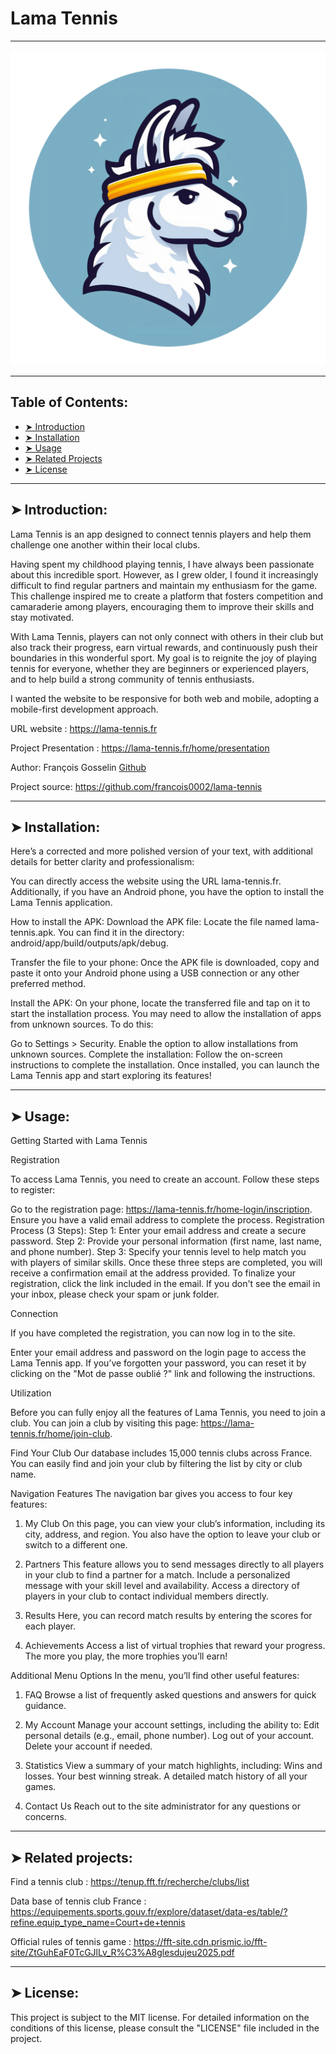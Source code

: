 # Lama Tennis
----------

![Duo](https://github.com/francois0002/lama-tennis/blob/dev/public/level/logo-rond.png)

----------

## Table of Contents:

- [➤ Introduction](https://github.com/francois0002/lama-tennis#-introduction)
- [➤ Installation](https://github.com/francois0002/lama-tennis#-installation)
- [➤ Usage](https://github.com/francois0002/lama-tennis#-usage)
- [➤ Related Projects](https://github.com/francois0002/lama-tennis#-related-projects)
- [➤ License](https://github.com/francois0002/lama-tennis#-license)

----------

## ➤ Introduction:

Lama Tennis is an app designed to connect tennis players and help them challenge one another within their local clubs.

Having spent my childhood playing tennis, I have always been passionate about this incredible sport. However, as I grew older, I found it increasingly difficult to find regular partners and maintain my enthusiasm for the game. This challenge inspired me to create a platform that fosters competition and camaraderie among players, encouraging them to improve their skills and stay motivated.

With Lama Tennis, players can not only connect with others in their club but also track their progress, earn virtual rewards, and continuously push their boundaries in this wonderful sport. My goal is to reignite the joy of playing tennis for everyone, whether they are beginners or experienced players, and to help build a strong community of tennis enthusiasts.

I wanted the website to be responsive for both web and mobile, adopting a mobile-first development approach.

URL website : https://lama-tennis.fr

Project Presentation : https://lama-tennis.fr/home/presentation 

Author: François Gosselin [Github](https://github.com/francois0002)

Project source: https://github.com/francois0002/lama-tennis


----------

## ➤ Installation:


Here’s a corrected and more polished version of your text, with additional details for better clarity and professionalism:

You can directly access the website using the URL lama-tennis.fr. Additionally, if you have an Android phone, you have the option to install the Lama Tennis application.

How to install the APK:
Download the APK file:
Locate the file named lama-tennis.apk. You can find it in the directory:
android/app/build/outputs/apk/debug.

Transfer the file to your phone:
Once the APK file is downloaded, copy and paste it onto your Android phone using a USB connection or any other preferred method.

Install the APK:
On your phone, locate the transferred file and tap on it to start the installation process. You may need to allow the installation of apps from unknown sources. To do this:

Go to Settings > Security.
Enable the option to allow installations from unknown sources.
Complete the installation:
Follow the on-screen instructions to complete the installation. 
Once installed, you can launch the Lama Tennis app and start exploring its features!

----------

## ➤ Usage:

Getting Started with Lama Tennis

Registration

To access Lama Tennis, you need to create an account.
Follow these steps to register:

Go to the registration page: https://lama-tennis.fr/home-login/inscription.
Ensure you have a valid email address to complete the process.
Registration Process (3 Steps):
Step 1: Enter your email address and create a secure password.
Step 2: Provide your personal information (first name, last name, and phone number).
Step 3: Specify your tennis level to help match you with players of similar skills.
Once these three steps are completed, you will receive a confirmation email at the address provided. To finalize your registration, click the link included in the email. If you don't see the email in your inbox, please check your spam or junk folder.

Connection

If you have completed the registration, you can now log in to the site.

Enter your email address and password on the login page to access the Lama Tennis app.
If you’ve forgotten your password, you can reset it by clicking on the "Mot de passe oublié ?" link and following the instructions.

Utilization

Before you can fully enjoy all the features of Lama Tennis, you need to join a club.
You can join a club by visiting this page: https://lama-tennis.fr/home/join-club.

Find Your Club
Our database includes 15,000 tennis clubs across France. You can easily find and join your club by filtering the list by city or club name.

Navigation Features
The navigation bar gives you access to four key features:

1. My Club
On this page, you can view your club’s information, including its city, address, and region.
You also have the option to leave your club or switch to a different one.

2. Partners
This feature allows you to send messages directly to all players in your club to find a partner for a match.
Include a personalized message with your skill level and availability.
Access a directory of players in your club to contact individual members directly.

3. Results
Here, you can record match results by entering the scores for each player.

4. Achievements
Access a list of virtual trophies that reward your progress. The more you play, the more trophies you’ll earn!

Additional Menu Options
In the menu, you’ll find other useful features:

1. FAQ
Browse a list of frequently asked questions and answers for quick guidance.

2. My Account
Manage your account settings, including the ability to: Edit personal details (e.g., email, phone number).
Log out of your account.
Delete your account if needed.

3. Statistics
View a summary of your match highlights, including:
Wins and losses.
Your best winning streak.
A detailed match history of all your games.

4. Contact Us
Reach out to the site administrator for any questions or concerns.

----------


## ➤ Related projects:

Find a tennis club : https://tenup.fft.fr/recherche/clubs/list

Data base of tennis club France : https://equipements.sports.gouv.fr/explore/dataset/data-es/table/?refine.equip_type_name=Court+de+tennis

Official rules of tennis game : https://fft-site.cdn.prismic.io/fft-site/ZtGuhEaF0TcGJlLv_R%C3%A8glesdujeu2025.pdf


----------



## ➤ License:

This project is subject to the MIT license. For detailed information on the conditions of this license, please consult the "LICENSE" file included in the project.
